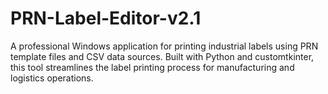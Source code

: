 # PRN-Label-Editor-v2.1
A professional Windows application for printing industrial labels using PRN template files and CSV data sources. Built with Python and customtkinter, this tool streamlines the label printing process for manufacturing and logistics operations.
